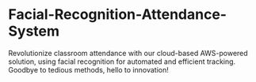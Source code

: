 # Facial-Recognition-Attendance-System
Revolutionize classroom attendance with our cloud-based AWS-powered solution, using facial recognition for automated and efficient tracking. Goodbye to tedious methods, hello to innovation!

